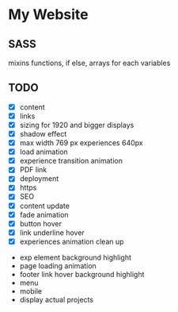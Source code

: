 # My Website
## SASS
mixins
functions, if else, arrays for each
variables

## TODO
- [x] content
- [x] links
- [x] sizing for 1920 and bigger displays
- [x] shadow effect
- [x] max width 769 px experiences 640px
- [x] load animation
- [x] experience transition animation
- [x] PDF link
- [x] deployment
- [x] https
- [x] SEO
- [x] content update
- [x] fade animation
- [x] button hover
- [x] link underline hover
- [x] experiences animation clean up
- exp element background highlight
- page loading animation
- footer link hover background highlight
- menu
- mobile
- display actual projects
